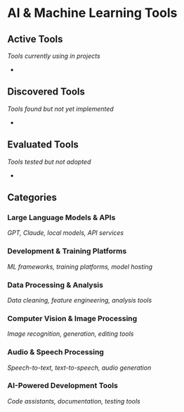 # AI & Machine Learning Tools

## Active Tools
*Tools currently using in projects*

- 

## Discovered Tools  
*Tools found but not yet implemented*

- 

## Evaluated Tools
*Tools tested but not adopted*

- 

## Categories

### Large Language Models & APIs
*GPT, Claude, local models, API services*

### Development & Training Platforms
*ML frameworks, training platforms, model hosting*

### Data Processing & Analysis
*Data cleaning, feature engineering, analysis tools*

### Computer Vision & Image Processing
*Image recognition, generation, editing tools*

### Audio & Speech Processing
*Speech-to-text, text-to-speech, audio generation*

### AI-Powered Development Tools
*Code assistants, documentation, testing tools*